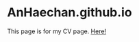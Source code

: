 # AnHaechan.github.io

This page is for my CV page. 
<a href = "https://anhaechan.github.io/"> Here! </a>

<!-- raw HTML -->
<!--
<p> <img src="img/haechan.an.jpg"> </p>
-->
